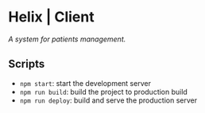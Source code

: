 # Helix | Client

*A system for patients management.*

## Scripts

- `npm start`: start the development server
- `npm run build`: build the project to production build
- `npm run deploy`: build and serve the production server
